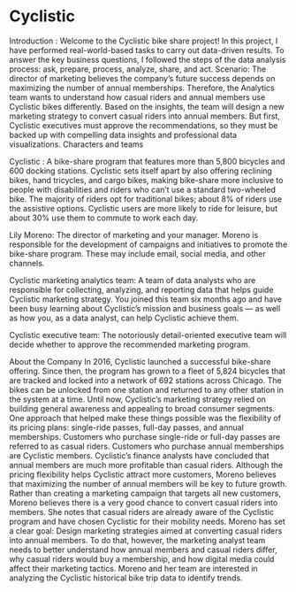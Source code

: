 # Cyclistic
Introduction : Welcome to the Cyclistic bike share project! In this project, I have performed real-world-based tasks to carry out data-driven results. To answer the key business questions, I followed the steps of the data analysis process: ask, prepare, process, analyze, share, and act.
Scenario: The director of marketing believes the company’s future success depends on maximizing the number of annual memberships. Therefore, the Analytics team wants to understand how casual riders and annual members use Cyclistic bikes differently. Based on the insights, the team will design a new marketing strategy to convert casual riders into annual members. But first, Cyclistic executives must approve the recommendations, so they must be backed up with compelling data insights and professional data visualizations.
Characters and teams

Cyclistic : A bike-share program that features more than 5,800 bicycles and 600 docking stations. Cyclistic sets itself apart by also offering reclining bikes, hand tricycles, and cargo bikes, making bike-share more inclusive to people with disabilities and riders who can’t use a standard two-wheeled bike. The majority of riders opt for traditional bikes; about 8% of riders use the assistive options. Cyclistic users are more likely to ride for leisure, but about 30% use them to commute to work each day.

Lily Moreno: The director of marketing and your manager. Moreno is responsible for the development of campaigns and initiatives to promote the bike-share program. These may include email, social media, and other channels.

Cyclistic marketing analytics team: A team of data analysts who are responsible for collecting, analyzing, and reporting data that helps guide Cyclistic marketing strategy. You joined this team six months ago and have been busy learning about Cyclistic’s mission and business goals — as well as how you, as a data analyst, can help Cyclistic achieve them. 

Cyclistic executive team: The notoriously detail-oriented executive team will decide whether to approve the recommended marketing program.

About the Company
In 2016, Cyclistic launched a successful bike-share offering. Since then, the program has grown to a fleet of 5,824 bicycles that are tracked and locked into a network of 692 stations across Chicago. The bikes can be unlocked from one station and returned to any other station in the system at a time. Until now, Cyclistic’s marketing strategy relied on building general awareness and appealing to broad consumer segments. One approach that helped make these things possible was the flexibility of its pricing plans: single-ride passes, full-day passes, and annual memberships. Customers who purchase single-ride or full-day passes are referred to as casual riders. Customers who purchase annual memberships are Cyclistic members. Cyclistic’s finance analysts have concluded that annual members are much more profitable than casual riders. Although the pricing flexibility helps Cyclistic attract more customers, Moreno believes that maximizing the number of annual members will be key to future growth. Rather than creating a marketing campaign that targets all new customers, Moreno believes there is a very good chance to convert casual riders into members. She notes that casual riders are already aware of the Cyclistic program and have chosen Cyclistic for their mobility needs. Moreno has set a clear goal: Design marketing strategies aimed at converting casual riders into annual members. To do that, however, the marketing analyst team needs to better understand how annual members and casual riders differ, why casual riders would buy a membership, and how digital media could affect their marketing tactics. Moreno and her team are interested in analyzing the Cyclistic historical bike trip data to identify trends.


